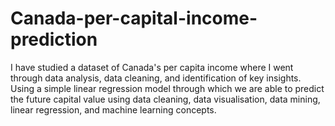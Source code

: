 # Canada-per-capital-income-prediction
I have studied a dataset of Canada's per capita income where I went through data analysis, data cleaning, and identification of key insights. Using a simple linear regression model through which we are  able to predict the future capital value using data cleaning, data visualisation, data mining, linear regression, and machine learning concepts.

